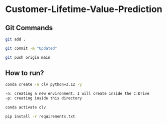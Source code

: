 # Customer-Lifetime-Value-Prediction


## Git Commands

```bash
git add .

git commit -m "Updated"

git push origin main
```

## How to run?

```bash
conda create -n clv python=3.12 -y

-n: creating a new environment. I will create inside the C:Drive
-p: creating inside this directory
```

```bash
conda activate clv
```

```bash
pip install -r requirements.txt
```